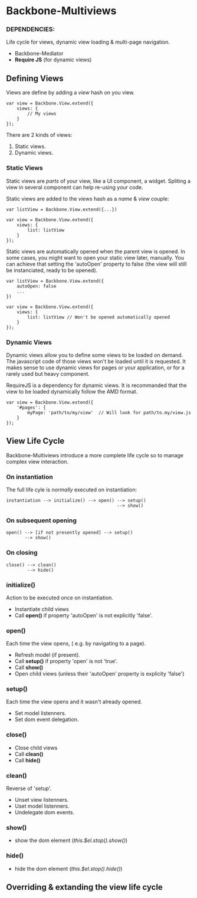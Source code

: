 # Backbone-Multiviews

### DEPENDENCIES: 

Life cycle for views, dynamic view loading & multi-page navigation.

* Backbone-Mediator
* **Require JS** (for dynamic views) 

## Defining Views

Views are define by adding a *view* hash on you view. 

    var view = Backbone.View.extend({
        views: {
            // My views
        }
    });
    
There are 2 kinds of views: 

1. Static views.
2. Dynamic views.

### Static Views

Static views are *parts* of your view, like a UI component, a widget. Spliting a view in several component can help
re-using your code.

Static views are added to the *views* hash as a *name* & *view* couple:

    var listView = Backbone.View.extend({...})

    var view = Backbone.View.extend({
        views: {
            list: listView
        }
    });    
    
Static views are automatically opened when the parent view is opened.
In some cases, you might want to open your static view later, manually. You can achieve that setting the 'autoOpen'
property to false (the view will still be instanciated, ready to be opened).

    var listView = Backbone.View.extend({
        autoOpen: false
        ...
    })

    var view = Backbone.View.extend({
        views: {
            list: listView // Won't be opened automatically opened
        }
    });   

### Dynamic Views

Dynamic views allow you to define some views to be loaded on demand. The javascript code of those views won't
be loaded until it is requested. It makes sense to use dynamic views for pages or your application, or for a 
rarely used but heavy component.

RequireJS is a dependency for dynamic views. It is recommanded that 
the view to be loaded dynamically follow the AMD format. 

    var view = Backbone.View.extend({
        '#pages': {
            myPage: 'path/to/my/view'  // Will look for path/to.my/view.js
        }
    });  

## View Life Cycle

Backbone-Multiviews introduce a more complete life cycle so to manage complex view interaction.

### On instantiation
The full life cyle is *normally* executed on instantiation:

    instantiation --> initialize() --> open() --> setup()
                                              --> show()
### On subsequent opening

    open() --> [if not presently opened] --> setup()
           --> show()
           
### On closing

    close() --> clean()
            --> hide()
  
### initialize()
  
Action to be executed once on instantiation.
 
* Instantiate child views
* Call **open()** if property 'autoOpen' is not explicitly 'false'.

### open()

Each time the view opens, ( e.g. by navigating to a page).

* Refresh model (if present).
* Call **setup()** if property 'open' is not 'true'.
* Call **show()**
* Open child views (unless their 'autoOpen' property is explicity 'false')

### setup()

Each time the view opens and it wasn't already opened.

* Set model listenners.
* Set dom event delegation.

### close()

* Close child views
* Call **clean()**
* Call **hide()**

### clean()

Reverse of 'setup'. 
            
* Unset view listenners.
* Uset model listenners.
* Undelegate dom events.

### show()

* show the dom element (*this.$el.stop().show()*)
           
### hide()

* hide the dom element (*this.$el.stop().hide()*)

## Overriding & extanding the view life cycle
    